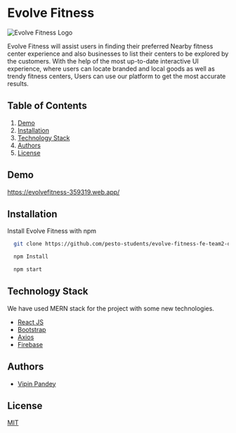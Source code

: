 # Evolve Fitness

![Evolve Fitness Logo](https://github.com/pesto-students/evolve-fitness-fe-team2-devanshu/blob/master/public/android-chrome-192x192png)


Evolve Fitness will assist users in finding their preferred Nearby fitness center experience and also businesses to list their centers to be explored by the customers. With the help of the most up-to-date interactive UI experience, where users can locate branded and local goods as well as trendy fitness centers, Users can use our platform to get the most accurate results.


## Table of Contents

1. [Demo](#demo)
2. [Installation](#installation)
3. [Technology Stack](#Technology-Stack)
4. [Authors](#authors)
5. [License](#license)
## Demo

https://evolvefitness-359319.web.app/

## Installation

Install Evolve Fitness with npm

```bash
  git clone https://github.com/pesto-students/evolve-fitness-fe-team2-devanshu.git

  npm Install

  npm start
```
## Technology Stack

We have used MERN stack for the project with some new technologies.

- [React JS](https://reactjs.org/)
- [Bootstrap](https://react-bootstrap.github.io/components/alerts/)
- [Axios](https://axios-http.com/docs/intro)
- [Firebase](https://firebase.google.com/)


## Authors

- [Vipin Pandey](https://github.com/vipin98)


## License

[MIT](https://opensource.org/licenses/MIT)